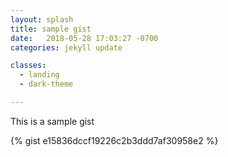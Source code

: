 ```yaml
---
layout: splash
title: sample gist
date:   2018-05-28 17:03:27 -0700
categories: jekyll update

classes:
  - landing
  - dark-theme

---
```


This is a sample gist

{% gist e15836dccf19226c2b3ddd7af30958e2 %}